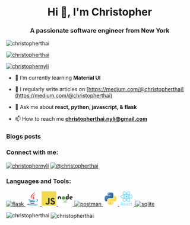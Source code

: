 <h1 align="center">Hi 👋, I'm Christopher</h1>
<h3 align="center">A passionate software engineer from New York</h3>

<p align="left"> <img src="https://komarev.com/ghpvc/?username=christopherthai&label=Profile%20views&color=0e75b6&style=flat" alt="christopherthai" /> </p>

<p align="left"> <a href="https://github.com/ryo-ma/github-profile-trophy"><img src="https://github-profile-trophy.vercel.app/?username=christopherthai" alt="christopherthai" /></a> </p>

<p align="left"> <a href="https://twitter.com/christophernyli" target="blank"><img src="https://img.shields.io/twitter/follow/christophernyli?logo=twitter&style=for-the-badge" alt="christophernyli" /></a> </p>

- 🌱 I’m currently learning **Material UI**

- 📝 I regularly write articles on [https://medium.com/@christopherthai](https://medium.com/@christopherthai)

- 💬 Ask me about **react, python, javascript, & flask**

- 📫 How to reach me **christopherthai.nyli@gmail.com**

### Blogs posts
<!-- BLOG-POST-LIST:START -->
<!-- BLOG-POST-LIST:END -->

<h3 align="left">Connect with me:</h3>
<p align="left">
<a href="https://twitter.com/christophernyli" target="blank"><img align="center" src="https://raw.githubusercontent.com/rahuldkjain/github-profile-readme-generator/master/src/images/icons/Social/twitter.svg" alt="christophernyli" height="30" width="40" /></a>
<a href="https://medium.com/@christopherthai" target="blank"><img align="center" src="https://raw.githubusercontent.com/rahuldkjain/github-profile-readme-generator/master/src/images/icons/Social/medium.svg" alt="@christopherthai" height="30" width="40" /></a>
</p>

<h3 align="left">Languages and Tools:</h3>
<p align="left"> <a href="https://flask.palletsprojects.com/" target="_blank" rel="noreferrer"> <img src="https://www.vectorlogo.zone/logos/pocoo_flask/pocoo_flask-icon.svg" alt="flask" width="40" height="40"/> </a> <a href="https://www.java.com" target="_blank" rel="noreferrer"> <img src="https://raw.githubusercontent.com/devicons/devicon/master/icons/java/java-original.svg" alt="java" width="40" height="40"/> </a> <a href="https://developer.mozilla.org/en-US/docs/Web/JavaScript" target="_blank" rel="noreferrer"> <img src="https://raw.githubusercontent.com/devicons/devicon/master/icons/javascript/javascript-original.svg" alt="javascript" width="40" height="40"/> </a> <a href="https://nodejs.org" target="_blank" rel="noreferrer"> <img src="https://raw.githubusercontent.com/devicons/devicon/master/icons/nodejs/nodejs-original-wordmark.svg" alt="nodejs" width="40" height="40"/> </a> <a href="https://postman.com" target="_blank" rel="noreferrer"> <img src="https://www.vectorlogo.zone/logos/getpostman/getpostman-icon.svg" alt="postman" width="40" height="40"/> </a> <a href="https://www.python.org" target="_blank" rel="noreferrer"> <img src="https://raw.githubusercontent.com/devicons/devicon/master/icons/python/python-original.svg" alt="python" width="40" height="40"/> </a> <a href="https://reactjs.org/" target="_blank" rel="noreferrer"> <img src="https://raw.githubusercontent.com/devicons/devicon/master/icons/react/react-original-wordmark.svg" alt="react" width="40" height="40"/> </a> <a href="https://www.sqlite.org/" target="_blank" rel="noreferrer"> <img src="https://www.vectorlogo.zone/logos/sqlite/sqlite-icon.svg" alt="sqlite" width="40" height="40"/> </a> </p>

<p><img align="left" src="https://github-readme-stats.vercel.app/api/top-langs?username=christopherthai&show_icons=true&locale=en&layout=compact" alt="christopherthai" /></p>

<p>&nbsp;<img align="center" src="https://github-readme-stats.vercel.app/api?username=christopherthai&show_icons=true&locale=en" alt="christopherthai" /></p>
